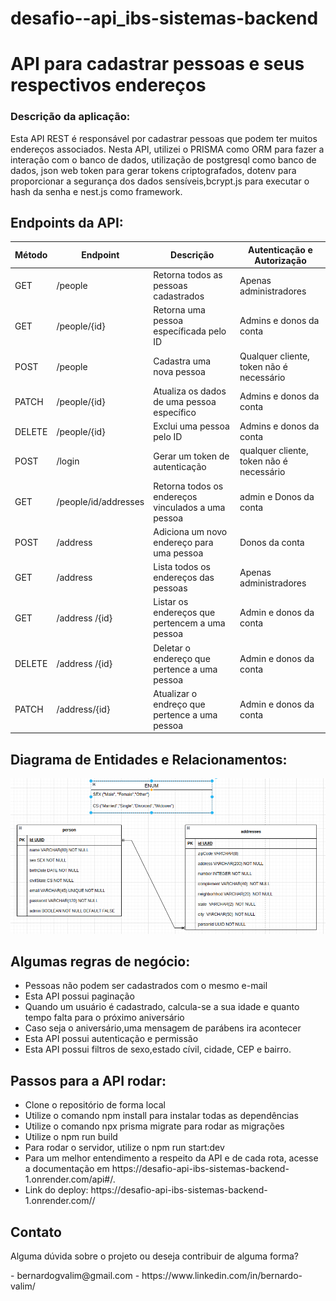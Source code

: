 # desafio--api_ibs-sistemas-backend

<h1>API para cadastrar pessoas e seus respectivos endereços</h1>

<h3>Descrição da aplicação:</h3>

<p>Esta API REST é responsável por cadastrar pessoas que podem ter muitos endereços associados. Nesta API, utilizei o PRISMA como ORM para fazer a interação com o banco de dados, utilização de postgresql como banco de dados, json web token para gerar tokens criptografados, dotenv para proporcionar a segurança dos dados sensíveis,bcrypt.js para executar o hash da senha  e nest.js como framework.
</p>

<h2>Endpoints da API:</h2>

| Método | Endpoint       | Descrição                                     | Autenticação e Autorização               |
| ------ | -------------- | --------------------------------------------- | ---------------------------------------- |
| GET    | /people      | Retorna todos as pessoas cadastrados            | Apenas administradores                   |
| GET    | /people/{id} | Retorna uma pessoa específicada pelo ID         | Admins e donos da conta                  |
| POST   | /people     | Cadastra uma nova pessoa                         | Qualquer cliente, token não é necessário |
| PATCH  | /people/{id} | Atualiza os dados de uma pessoa específico      | Admins e donos da conta                  |
| DELETE | /people/{id} | Exclui uma pessoa pelo ID                       | Admins e donos da conta                  |
| POST   | /login         | Gerar um token de autenticação                | qualquer cliente, token não é necessário |
| GET   | /people/id/addresses | Retorna todos os endereços vinculados a uma pessoa | admin e Donos da conta                           |
| POST   | /address      | Adiciona um novo endereço para uma pessoa       | Donos da conta                           |
| GET    | /address       | Lista todos os endereços das pessoas            | Apenas administradores                   |
| GET    | /address /{id} | Listar os endereços que pertencem a uma pessoa  | Admin e  donos da conta            |
| DELETE | /address /{id} | Deletar o endereço que pertence a uma pessoa    | Admin e  donos da conta            |
| PATCH  | /address/{id} | Atualizar o endreço que pertence a uma pessoa |   Admin e  donos da conta            |

## Diagrama de Entidades e Relacionamentos:

![DER](./derIBS.png)

<h2>Algumas regras de negócio:</h2>
<ul>
<li>Pessoas não podem ser cadastrados com o mesmo e-mail</li>
<li>Esta API possui paginação</li>
<li>Quando um usuário é cadastrado, calcula-se a sua idade e quanto tempo falta para o próximo aniversário</li>
<li>Caso seja o aniversário,uma mensagem de parábens ira acontecer</li>
<li>Esta API possui autenticação e permissão</li>
<li>Esta API possui filtros de sexo,estado cívil, cidade, CEP e bairro. </li>
</ul>

<h2>Passos para a API rodar:</h2>

<ul>
<li>Clone o repositório de forma local</li>
<li>Utilize o comando npm install para instalar todas as dependências</li>
<li>Utilize o comando npx prisma migrate para rodar as migrações </li>
<li>Utilize o npm run build</li>
<li>Para rodar o servidor, utilize o npm run start:dev</li>
<li>Para um melhor entendimento a respeito da API e de cada rota, acesse a documentação em https://desafio-api-ibs-sistemas-backend-1.onrender.com/api#/.
<li>Link do deploy: https://desafio-api-ibs-sistemas-backend-1.onrender.com//</li>
</ul>

## Contato

<p>Alguma dúvida sobre o projeto ou deseja contribuir de alguma forma?</p>
- bernardogvalim@gmail.com
- https://www.linkedin.com/in/bernardo-valim/
</html>

